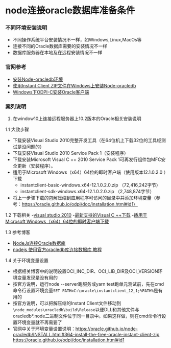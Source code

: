 # node连接oracle数据库准备条件

### 不同环境安装说明
- 不同操作系统平台安装情况不一样，如Windows,Linux,MacOs等
- 连接不同的Oracle数据库需要的安装情况不一样
- 数据库服务器在本地及在远程安装情况不一样

### 官网参考
- [安装Node-oracledb环境](https://oracle.github.io/node-oracledb/INSTALL.html)
- [使用Instant Client ZIP文件在Windows上安装Node-oracledb](https://oracle.github.io/node-oracledb/INSTALL.html#-36-node-oracledb-installation-on-windows-with-instant-client-zip-files)
- [Windows下ODPI-C安装Oracle客户端](https://oracle.github.io/odpi/doc/installation.html#windows)

### 案列说明

1. 在window10上连接远程服务器上10.2版本的Oracle相关安装说明

1.1 大致步骤
- 下载安装Visual Studio 2010完整开发工具（在64位机上下载32位的工具经测试是没问题的）
- 下载安装Visual Studio 2010 Service Pack 1（安装程序）
- 下载安装Microsoft Visual C ++ 2010 Service Pack 1可再发行组件包MFC安全更新（安装程序）。
- 适用于Microsoft Windows（x64）64位的即时客户端（使用版本12.1.0.2.0 ）下载
  - instantclient-basic-windows.x64-12.1.0.2.0.zip （72,416,242字节）
  - instantclient-sdk-windows.x64-12.1.0.2.0.zip （2,748,874字节）
- 将上一步骤下载的包解压缩到应用程序可访问的目录中并添加环境变量（参考：https://oracle.github.io/odpi/doc/installation.html#id1）

1.2 下载相关
-[visual studio 2010](https://my.visualstudio.com/Downloads?q=visual%20studio%202010&wt.mc_id=o~msft~vscom~older-downloads)
-[最新支持的Visual C ++下载](https://support.microsoft.com/en-us/help/2977003/the-latest-supported-visual-c-downloads#bookmark-vs2010)
-[适用于Microsoft Windows（x64）64位的即时客户端下载](https://www.oracle.com/technetwork/topics/winx64soft-089540.html)


1.3 参考博客
- [NodeJs连接Oracle数据库](http://www.cnblogs.com/stone_w/p/4794747.html)
- [nodejs 使用官方oracledb库连接数据库 教程](https://www.cnblogs.com/rysinal/p/7779055.html)

1.4 关于环境变量设置
- 根据相关博客中的说明设置OCI_INC_DIR、OCI_LIB_DIR及OCI_VERSION环境变量发现是没有用的
- 按官方说明，运行node --server跑服务或yarn test跑单元测试前，先在cmd命令行设置环境变量`SET PATH=C:\oracle\instantclient_12_1;%PATH%`是有用的
- 按官方说明，可以把解压缩的Instant Client文件移动到`\node_modules\oracledb\build\Release`以便DLL和其他文件与oracledb*.node二进制文件位于同一目录中。如果这样做，则在cmd命令行设置环境变量就不再需要了
- 官网中关于环境变量设置说明：https://oracle.github.io/node-oracledb/INSTALL.html#364-install-the-free-oracle-instant-client-zip https://oracle.github.io/odpi/doc/installation.html#id1




